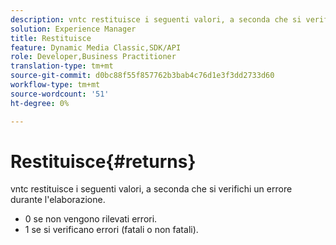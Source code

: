 ```yaml
---
description: vntc restituisce i seguenti valori, a seconda che si verifichi un errore durante l'elaborazione.
solution: Experience Manager
title: Restituisce
feature: Dynamic Media Classic,SDK/API
role: Developer,Business Practitioner
translation-type: tm+mt
source-git-commit: d0bc88f55f857762b3bab4c76d1e3f3dd2733d60
workflow-type: tm+mt
source-wordcount: '51'
ht-degree: 0%

---
```



# Restituisce{#returns}

vntc restituisce i seguenti valori, a seconda che si verifichi un errore durante l&#39;elaborazione.

* 0 se non vengono rilevati errori.
* 1 se si verificano errori (fatali o non fatali).

